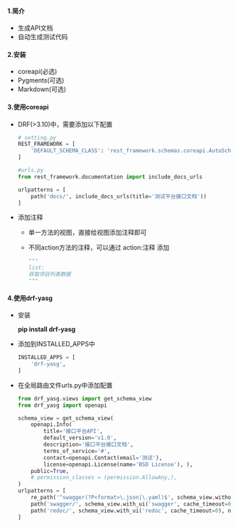 #### 1.简介

- 生成API文档
- 自动生成测试代码

#### 2.安装

- coreapi(必选)
- Pygments(可选)
- Markdown(可选)

#### 3.使用coreapi

- DRF(>3.10)中，需要添加以下配置

  ```python
  # setting.py
  REST_FRAMEWORK = [
      'DEFAULT_SCHEMA_CLASS': 'rest_framework.schemas.coreapi.AutoSchema',
  ]
  ```

  ```python
  #urls.py
  from rest_framework.documentation import include_docs_urls
  
  urlpatterns = [
      path('docs/', include_docs_urls(title='测试平台接口文档'))
  ]
  ```

- 添加注释

  - 单一方法的视图，直接给视图添加注释即可

  - 不同action方法的注释，可以通过 action:注释 添加

    ```python
    """
    list:
    获取项目列表数据
    """
    ```

#### 4.使用drf-yasg

- 安装

  **pip install drf-yasg**

- 添加到INSTALLED_APPS中

  ```python
  INSTALLED_APPS = [
      'drf-yasg',
  ]
  ```

- 在全局路由文件urls.py中添加配置

  ```python
  from drf_yasg.views import get_schema_view
  from drf_yasg import openapi
  
  schema_view = get_schema_view(
      openapi.Info(
          title='接口平台API',
          default_version='v1.0',
          description='接口平台接口文档',
          terms_of_service='#',
          contact=openapi.Contact(email='测试'),
          license=openapi.License(name='BSD License'), ),
      public=True,
      # permission_classes = (permission.AllowAny,),
  )
  urlpatterns = [
      re_path('^swagger(?P<format>\.json|\.yaml)$', schema_view.without_ui(cache_timeout=0), name='schema-json'),
      path('swagger/', schema_view.with_ui('swagger', cache_timeout=0), name='schema-swagger-ui'),
      path('redoc/', schema_view.with_ui('redoc', cache_timeout=0), name='schema-redoc'),
  ]
  ```
  
